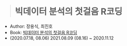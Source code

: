 > # 빅데이터 분석의 첫걸음 R코딩

- Author: 장용식, 최진호
- Book: [빅데이터 분석의 첫걸음 R코딩](https://book.naver.com/bookdb/book_detail.nhn?bid=16324211)
- (2020.07.18, 08.06) 2021.08.09 (08.16) ~ 2020.11.12
